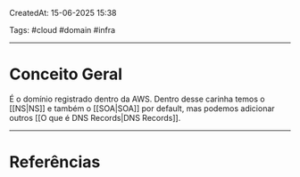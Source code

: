 CreatedAt: 15-06-2025 15:38

Tags: #cloud #domain #infra 

---
# Conceito Geral
É o domínio registrado dentro da AWS.
Dentro desse carinha temos o [[NS|NS]] e também o [[SOA|SOA]] por default, mas podemos adicionar outros [[O que é DNS Records|DNS Records]].

---
# Referências
